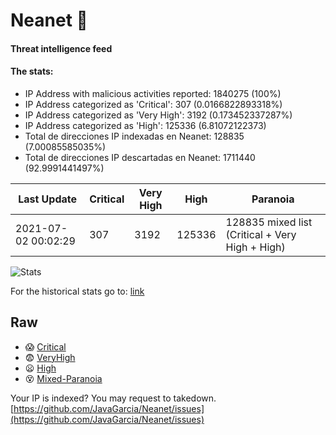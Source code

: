 # Neanet :hocho:
#### Threat intelligence feed
#### The stats:

- IP Address with malicious activities reported: 1840275 (100%)
- IP Address categorized as 'Critical':  307 (0.0166822893318%)
- IP Address categorized as 'Very High':  3192 (0.173452337287%)
- IP Address categorized as 'High':  125336 (6.81072122373)
- Total de direcciones IP indexadas en Neanet:  128835 (7.00085585035%)
- Total de direcciones IP descartadas en Neanet:  1711440 (92.9991441497%)

| Last Update | Critical | Very High | High | Paranoia |
| --- | --- | --- | --- | --- |
| 2021-07-02 00:02:29 | 307 | 3192 | 125336 | 128835 mixed list (Critical + Very High + High)|

![Stats](https://docs.google.com/spreadsheets/d/e/2PACX-1vSnaNMIXVabIpDJjufMlzH7poXnshF3mgd8Is1g9ytUEzVsP5my4Trn8f-xkoLLQ38xpL3HtmUexLo6/pubchart?oid=501124687&format=image)

For the historical stats go to: [link](/stats.csv)
## Raw
- :scream: [Critical](https://raw.githubusercontent.com/JavaGarcia/Neanet/master/blacklists/neanet_critical.txt)
- :fearful: [VeryHigh](https://raw.githubusercontent.com/JavaGarcia/Neanet/master/blacklists/neanet_veryHigh.txtt)
- :frowning: [High](https://raw.githubusercontent.com/JavaGarcia/Neanet/master/blacklists/neanet_high.txt)
- :dizzy_face: [Mixed-Paranoia](https://raw.githubusercontent.com/JavaGarcia/Neanet/master/blacklists/neanet_all.txt)


Your IP is indexed? You may request to takedown. [https://github.com/JavaGarcia/Neanet/issues](https://github.com/JavaGarcia/Neanet/issues)
















































































































































































































































































































































































































































































































































































































































































































































































































































































































































































































































































































































































































































































































































































































































































































































































































































































































































































































































































































































































































































































































































































































































































































































































































































































































































































































































































































































































































































































































































































































































































































































































































































































































































































































































































































































































































































































































































































































































































































































































































































































































































































































































































































































































































































































































































































































































































































































































































































































































































































































































































































































































































































































































































































































































































































































































































































































































































































































































































































































































































































































































































































































































































































































































































































































































































































































































































































































































































































































































































































































































































































































































































































































































































































































































































































































